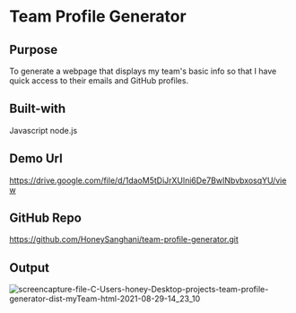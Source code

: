# Team Profile Generator
## Purpose
To generate a webpage that displays my team's basic info so that I have quick access to their emails and GitHub profiles.
## Built-with
Javascript node.js
## Demo Url
https://drive.google.com/file/d/1daoM5tDiJrXUlni6De7BwINbvbxosqYU/view
## GitHub Repo 
https://github.com/HoneySanghani/team-profile-generator.git
## Output
![screencapture-file-C-Users-honey-Desktop-projects-team-profile-generator-dist-myTeam-html-2021-08-29-14_23_10](https://user-images.githubusercontent.com/48147515/131261401-8e27d225-ae56-49ca-a893-434ccd7d4336.png)

